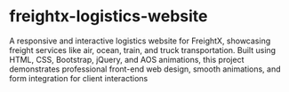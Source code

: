 # freightx-logistics-website
A responsive and interactive logistics website for FreightX, showcasing freight services like air, ocean, train, and truck transportation. Built using HTML, CSS, Bootstrap, jQuery, and AOS animations, this project demonstrates professional front-end web design, smooth animations, and form integration for client interactions
